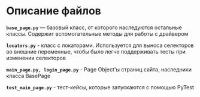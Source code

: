 # Описание файлов
**`base_page.py`** — базовый класс, от которого наследуются остальные классы. Содержит вспомогательные методы для работы с драйвером

**`locators.py`** - класс с локаторами. Используется для выноса селекторов во внешние переменные, чтобы было легче поддерживать тесты при изменении селекторов

**`main_page.py, login_page.py`** - Page Object'ы страниц сайта, наследники класса BasePage

**`test_main_page.py`** - тест-кейсы, которые запускаются с помощью PyTest
